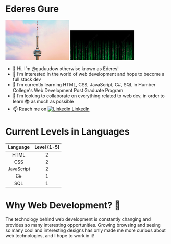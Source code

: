 # Ederes Gure

<img src="images/cn-tower-canada-wallpaper-1440x900-wallpaper.jpg" width="200"> <img src="images/matrix.jpg" width="200">



- 👋 Hi, I’m @guduudow otherwise known as Ederes!
- 👀 I’m interested in the world of web development and hope to become a full stack dev
- 🌱 I’m currently learning HTML, CSS, JavaScript, C#, SQL in Humber College's Web Development Post Graduate Program
- 💞️ I’m looking to collaborate on everything related to web dev, in order to learn 📚 as much as possible
- 📫 Reach me on [![Linkedin](https://i.stack.imgur.com/gVE0j.png) LinkedIn](https://www.linkedin.com/in/ederes-gure-383b87223/)

# Current Levels in Languages
|Language|Level (1-5)|
|:-----:|:----:|
|HTML|2|
|CSS|2|
|JavaScript|2|
|C#|1|
|SQL|1|

# Why Web Development? 🤨

The technology behind web development is constantly changing and provides so many interesting opportunities. Growing browsing and seeing so many cool and interesting designs has only made me more curious about web technologies, and I hope to work in it!


<!---
jaalle1/jaalle1 is a ✨ special ✨ repository because its `README.md` (this file) appears on your GitHub profile.
You can click the Preview link to take a look at your changes.
--->
